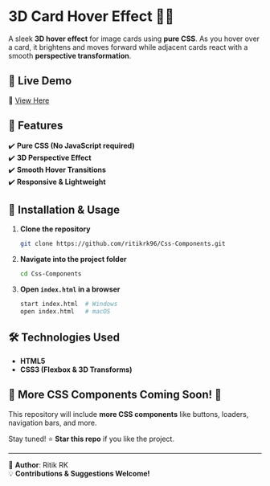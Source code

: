 # **3D Card Hover Effect 🎨✨**

A sleek **3D hover effect** for image cards using **pure CSS**. As you hover over a card, it brightens and moves forward while adjacent cards react with a smooth **perspective transformation**.

## 🚀 Live Demo

🔗 [View Here](https://ritikrk96.github.io/Css-Components/Card%20Hover/)

## 📌 Features

✔️ **Pure CSS (No JavaScript required)**  
✔️ **3D Perspective Effect**  
✔️ **Smooth Hover Transitions**  
✔️ **Responsive & Lightweight**  

## 📂 Installation & Usage

1. **Clone the repository**
    ```sh
    git clone https://github.com/ritikrk96/Css-Components.git
    ```
2. **Navigate into the project folder**
    ```sh
    cd Css-Components
    ```
3. **Open `index.html` in a browser**
    ```sh
    start index.html  # Windows
    open index.html   # macOS
    ```

## 🛠️ Technologies Used
- **HTML5**
- **CSS3 (Flexbox & 3D Transforms)**

## 📌 More CSS Components Coming Soon! 🚀  
This repository will include **more CSS components** like buttons, loaders, navigation bars, and more.  

Stay tuned! ⭐ **Star this repo** if you like the project.  

---

📌 **Author**: Ritik RK  
💡 **Contributions & Suggestions Welcome!**  
